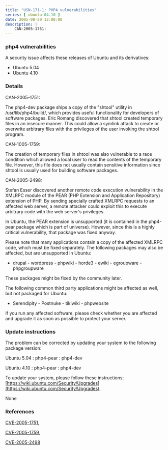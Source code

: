 ```yaml
---
title: "USN-171-1: PHP4 vulnerabilities"
series: [ ubuntu-04.10 ]
date: 2005-08-20 12:00:00
description: |
    CAN-2005-1751:
--- 
```

 
### php4 vulnerabilities

A security issue affects these releases of Ubuntu and its derivatives:

* Ubuntu 5.04
* Ubuntu 4.10

### Details

CAN-2005-1751:

 The php4-dev package ships a copy of the &quot;shtool&quot; utility in /usr/lib/php4/build/, which provides useful functionality for developers of software packages. Eric Romang discovered that shtool created temporary files in an insecure manner. This could allow a symlink attack to create or overwrite arbitrary files with the privileges of the user invoking the shtool program.

CAN-1005-1759:

 The creation of temporary files in shtool was also vulnerable to a race condition which allowed a local user to read the contents of the temporary file. However, this file does not usually contain sensitive information since shtool is usually used for building software packages.

CAN-2005-2498:

 Stefan Esser discovered another remote code execution vulnerability in the XMLRPC module of the PEAR (PHP Extension and Application Repository) extension of PHP. By sending specially crafted XMLRPC requests to an affected web server, a remote attacker could exploit this to execute arbitrary code with the web server&#39;s privileges.

 In Ubuntu, the PEAR extension is unsupported (it is contained in the php4-pear package which is part of universe). However, since this is a highly critical vulnerability, that package was fixed anyway.

 Please note that many applications contain a copy of the affected XMLRPC code, which must be fixed separately. The following packages may also be affected, but are unsupported in Ubuntu:

 - drupal - wordpress - phpwiki - horde3 - ewiki - egroupware - phpgroupware

 These packages might be fixed by the community later.

 The following common third party applications might be affected as well, but not packaged for Ubuntu:

 - Serendipity - Postnuke - tikiwiki - phpwebsite

 If you run any affected software, please check whether you are affected and upgrade it as soon as possible to protect your server.

### Update instructions

The problem can be corrected by updating your system to the following package version:

Ubuntu 5.04
 : php4-pear 
 : php4-dev 

Ubuntu 4.10
 : php4-pear 
 : php4-dev 

To update your system, please follow these instructions: [https://wiki.ubuntu.com/Security/Upgrades](https://wiki.ubuntu.com/Security/Upgrades).

None

### References

 [CVE-2005-1751](http://people.ubuntu.com/~ubuntu-security/cve/CVE-2005-1751), 

 [CVE-2005-1759](http://people.ubuntu.com/~ubuntu-security/cve/CVE-2005-1759), 

 [CVE-2005-2498](http://people.ubuntu.com/~ubuntu-security/cve/CVE-2005-2498)
 
